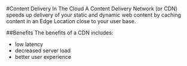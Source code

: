 #Content Delivery In The Cloud
A Content Delivery Network (or CDN) speeds up delivery of your static and dynamic web content by caching content in an Edge Location close to your user base.

##Benefits
The benefits of a CDN includes:
 * low latency
 * decreased server load
 * better user experience